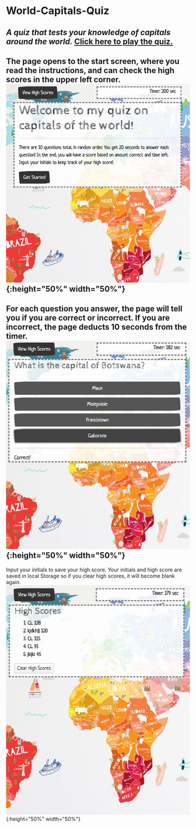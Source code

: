 # World-Capitals-Quiz
*A quiz that tests your knowledge of capitals around the world.*
[Click here to play the quiz.]( https://cml2377.github.io/World-Capitals-Quiz/)
------
The page opens to the start screen, where you read the instructions, and can check the high scores in the upper left corner.
![Screenshot1](assets/Screenshot1.png){:height="50%" width="50%"}
------
For each question you answer, the page will tell you if you are correct or incorrect. If you are incorrect, the page deducts 10 seconds from the timer.
![Screenshot2](assets/Screenshot2.png){:height="50%" width="50%"}
------
Input your initials to save your high score. Your initials and high score are saved in local Storage so if you clear high scores, it will become blank again. 
![Screenshot3](assets/Screenshot3.png){:height="50%" width="50%"}